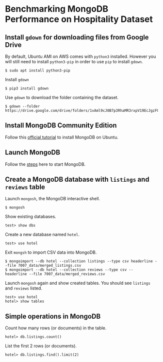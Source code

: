 # Benchmarking MongoDB Performance on Hospitality Dataset

## Install `gdown` for downloading files from Google Drive
By default, Ubuntu AMI on AWS comes with `python3` installed. However you will still need to install `python3-pip` in order to use `pip` to install `gdown`.
```
$ sudo apt install python3-pip
```
Install `gdown`
```
$ pip3 install gdown
```
Use `gdown` to download the folder containing the dataset.
```
$ gdown --folder https://drive.google.com/drive/folders/1vAml9cJ0B7p3RhaMR3rxpV19EcJgzFOb
```

## Install MongoDB Community Edition
Follow this [official tutorial](https://www.mongodb.com/docs/manual/tutorial/install-mongodb-on-ubuntu/#install-mongodb-community-edition) to install MongoDB on Ubuntu.

 ## Launch MongoDB
Follow the [steps](https://www.mongodb.com/docs/manual/tutorial/install-mongodb-on-ubuntu/#run-mongodb-community-edition) here to start MongoDB.

## Create a MongoDB database with `listings` and `reviews` table
Launch `mongosh`, the MongoDB interactive shell.
```
$ mongosh
```
Show existing databases.
```
test> show dbs
```
Create a new database named `hotel`.
```
test> use hotel
```
Exit `mongsh` to import CSV data into MongoDB.
```
$ mongoimport --db hotel --collection listings --type csv headerline --file 7007_data/merged_listings.csv
$ mongoimport --db hotel --collection reviews --type csv --
headerline --file 7007_data/merged_reviews.csv
```
Launch `mongosh` again and show created tables. You should see `listings` and `reviews` listed.
```
test> use hotel
hotel> show tables
```

## Simple operations in MongoDB
Count how many rows (or documents) in the table.
```
hotel> db.listings.count()
```
List the first 2 rows (or documents).
```
hotel> db.listings.find().limit(2)
```
